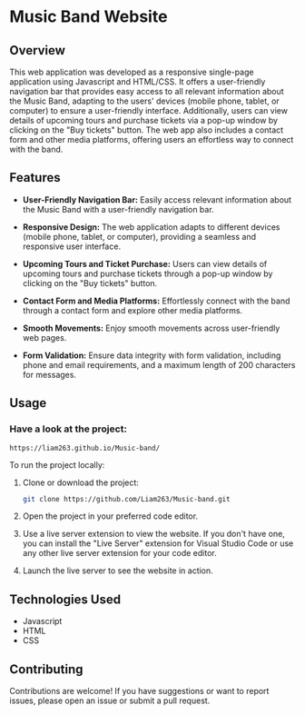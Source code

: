 # Music Band Website

## Overview

This web application was developed as a responsive single-page application using Javascript and HTML/CSS. It offers a user-friendly navigation bar that provides easy access to all relevant information about the Music Band, adapting to the users' devices (mobile phone, tablet, or computer) to ensure a user-friendly interface. Additionally, users can view details of upcoming tours and purchase tickets via a pop-up window by clicking on the "Buy tickets" button. The web app also includes a contact form and other media platforms, offering users an effortless way to connect with the band.

## Features

- **User-Friendly Navigation Bar:** Easily access relevant information about the Music Band with a user-friendly navigation bar.

- **Responsive Design:** The web application adapts to different devices (mobile phone, tablet, or computer), providing a seamless and responsive user interface.

- **Upcoming Tours and Ticket Purchase:** Users can view details of upcoming tours and purchase tickets through a pop-up window by clicking on the "Buy tickets" button.

- **Contact Form and Media Platforms:** Effortlessly connect with the band through a contact form and explore other media platforms.

- **Smooth Movements:** Enjoy smooth movements across user-friendly web pages.

- **Form Validation:** Ensure data integrity with form validation, including phone and email requirements, and a maximum length of 200 characters for messages.

## Usage
### Have a look at the project: 
    https://liam263.github.io/Music-band/
To run the project locally:

1. Clone or download the project:

    ```bash
    git clone https://github.com/Liam263/Music-band.git
    ```

2. Open the project in your preferred code editor.

3. Use a live server extension to view the website. If you don't have one, you can install the "Live Server" extension for Visual Studio Code or use any other live server extension for your code editor.

4. Launch the live server to see the website in action.

## Technologies Used

- Javascript
- HTML
- CSS

## Contributing

Contributions are welcome! If you have suggestions or want to report issues, please open an issue or submit a pull request.

